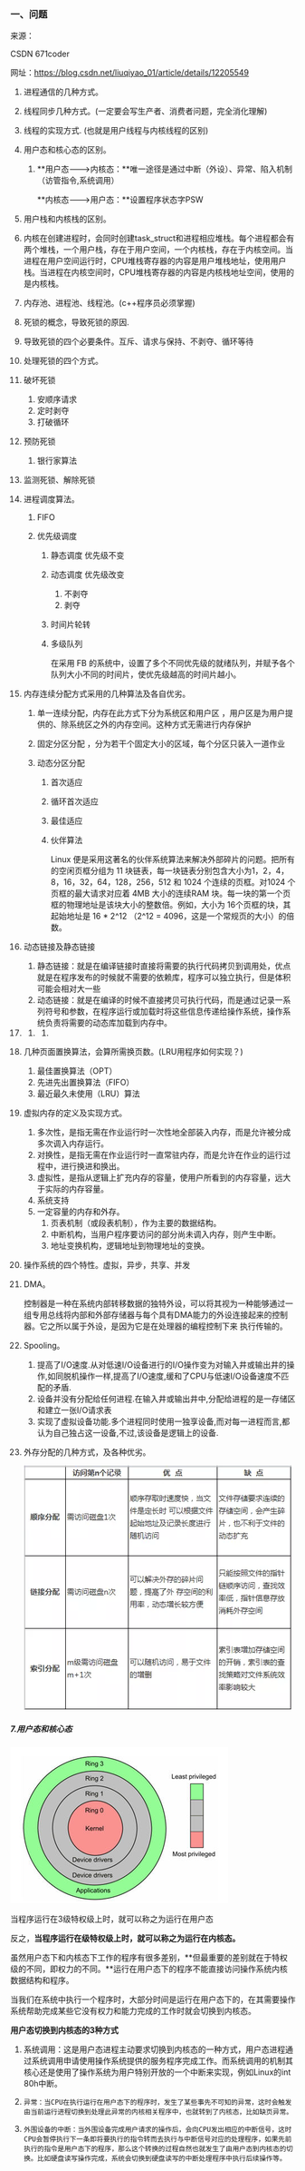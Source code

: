 ### 一、问题

来源：

CSDN 671coder

网址：https://blog.csdn.net/liuqiyao_01/article/details/12205549



1. 进程通信的几种方式。

2. 线程同步几种方式。(一定要会写生产者、消费者问题，完全消化理解)

3. 线程的实现方式. (也就是用户线程与内核线程的区别)

4. 用户态和核心态的区别。

   1. **用户态--->内核态：**唯一途径是通过中断（外设）、异常、陷入机制（访管指令,系统调用）

      **内核态--->用户态：**设置程序状态字PSW

5. 用户栈和内核栈的区别。

6. 内核在创建进程时，会同时创建task_struct和进程相应堆栈。每个进程都会有两个堆栈，一个用户栈，存在于用户空间，一个内核栈，存在于内核空间。当进程在用户空间运行时，CPU堆栈寄存器的内容是用户堆栈地址，使用用户栈。当进程在内核空间时，CPU堆栈寄存器的内容是内核栈地址空间，使用的是内核栈。

7. 内存池、进程池、线程池。(c++程序员必须掌握)

8. 死锁的概念，导致死锁的原因.

9. 导致死锁的四个必要条件。互斥、请求与保持、不剥夺、循环等待

10. 处理死锁的四个方式。

   1. 破坏死锁
      1. 安顺序请求
      2. 定时剥夺
      3. 打破循环
   2. 预防死锁
      1. 银行家算法
   3. 监测死锁、解除死锁

   

   

11. 进程调度算法。

    1. FIFO

    2. 优先级调度

       1. 静态调度 优先级不变

       2. 动态调度 优先级改变

          1. 不剥夺
          2. 剥夺

       3. 时间片轮转

       4. 多级队列

          在采用 FB 的系统中，设置了多个不同优先级的就绪队列，并赋予各个队列大小不同的时间片，使优先级越高的时间片越小。

    

12. 内存连续分配方式采用的几种算法及各自优劣。

    1. 单一连续分配，内存在此方式下分为系统区和用户区 ，用户区是为用户提供的、除系统区之外的内存空间。这种方式无需进行内存保护 

    2. 固定分区分配 ，分为若干个固定大小的区域，每个分区只装入一道作业

    3. 动态分区分配

       1. 首次适应

       2. 循环首次适应

       3. 最佳适应

       4. 伙伴算法

          Linux 便是采用这著名的伙伴系统算法来解决外部碎片的问题。把所有的空闲页框分组为 11 块链表，每一块链表分别包含大小为1，2，4，8，16，32，64，128，256，512 和 1024 个连续的页框。对1024 个页框的最大请求对应着 4MB 大小的连续RAM 块。每一块的第一个页框的物理地址是该块大小的整数倍。例如，大小为 16个页框的块，其起始地址是 16 * 2^12 （2^12 = 4096，这是一个常规页的大小）的倍数。 

13. 动态链接及静态链接

    1. 静态链接：就是在编译链接时直接将需要的执行代码拷贝到调用处，优点就是在程序发布的时候就不需要的依赖库，程序可以独立执行，但是体积可能会相对大一些
    2. 动态链接：就是在编译的时候不直接拷贝可执行代码，而是通过记录一系列符号和参数，在程序运行或加载时将这些信息传递给操作系统，操作系统负责将需要的动态库加载到内存中。

14. 1. 1. 

       

15. 几种页面置换算法，会算所需换页数。(LRU用程序如何实现？)

    1. 最佳置换算法（OPT） 
    2. 先进先出置换算法（FIFO） 
    3. 最近最久未使用（LRU）算法 

16. 虚拟内存的定义及实现方式。

    1. 多次性，是指无需在作业运行时一次性地全部装入内存，而是允许被分成多次调入内存运行。
    2. 对换性，是指无需在作业运行时一直常驻内存，而是允许在作业的运行过程中，进行换进和换出。
    3. 虚拟性，是指从逻辑上扩充内存的容量，使用户所看到的内存容量，远大于实际的内存容量。
    4. 系统支持
    5. 一定容量的内存和外存。
       1. 页表机制（或段表机制），作为主要的数据结构。
       2. 中断机构，当用户程序要访问的部分尚未调入内存，则产生中断。
       3. 地址变换机构，逻辑地址到物理地址的变换。

17. 操作系统的四个特性。虚拟，异步，共享、并发

18. DMA。

    控制器是一种在系统内部转移数据的独特外设，可以将其视为一种能够通过一组专用总线将内部和外部存储器与每个具有DMA能力的外设连接起来的控制器。它之所以属于外设，是因为它是在处理器的编程控制下来 执行传输的。 

19. Spooling。

    1. 提高了I/O速度.从对低速I/O设备进行的I/O操作变为对输入井或输出井的操作,如同脱机操作一样,提高了I/O速度,缓和了CPU与低速I/O设备速度不匹配的矛盾. 
    2. 设备并没有分配给任何进程.在输入井或输出井中,分配给进程的是一存储区和建立一张I/O请求表
    3. 实现了虚拟设备功能.多个进程同时使用一独享设备,而对每一进程而言,都认为自己独占这一设备,不过,该设备是逻辑上的设备.   

20. 外存分配的几种方式，及各种优劣。

    ![external_storage](../img/external_storage.webp)





##### 7.用户态和核心态

![img](../img/用户态和核心态.png)

 

当程序运行在3级特权级上时，就可以称之为运行在用户态

反之，**当程序运行在级特权级上时，就可以称之为运行在内核态。**

虽然用户态下和内核态下工作的程序有很多差别，**但最重要的差别就在于特权级的不同，即权力的不同。**运行在用户态下的程序不能直接访问操作系统内核数据结构和程序。

当我们在系统中执行一个程序时，大部分时间是运行在用户态下的，在其需要操作系统帮助完成某些它没有权力和能力完成的工作时就会切换到内核态。

**用户态切换到内核态的3种方式**

1. 系统调用：这是用户态进程主动要求切换到内核态的一种方式，用户态进程通过系统调用申请使用操作系统提供的服务程序完成工作。而系统调用的机制其核心还是使用了操作系统为用户特别开放的一个中断来实现，例如Linux的int 80h中断。

2. ```
   异常：当CPU在执行运行在用户态下的程序时，发生了某些事先不可知的异常，这时会触发由当前运行进程切换到处理此异常的内核相关程序中，也就转到了内核态，比如缺页异常。
   ```

3. ```
   外围设备的中断：当外围设备完成用户请求的操作后，会向CPU发出相应的中断信号，这时CPU会暂停执行下一条即将要执行的指令转而去执行与中断信号对应的处理程序，如果先前执行的指令是用户态下的程序，那么这个转换的过程自然也就发生了由用户态到内核态的切换。比如硬盘读写操作完成，系统会切换到硬盘读写的中断处理程序中执行后续操作等。
   ```





 

 

 

 